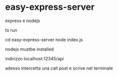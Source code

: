 # easy-express-server
express e nodejs



to run

cd easy-express-server
node index.js


nodejs mustbe installed


indirizzo
localhost:12345/api


adesso intercetta una call post e scrive nel terminale
